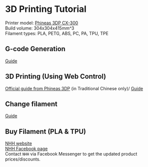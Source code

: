 # 3D Printing Tutorial
Printer model: [Phineas 3DP CX-300](https://www.phineas3dp.com/%E7%94%A2%E5%93%81%E7%9B%AE%E9%8C%84)\
Build volume: 304x304x415mm^3\
Filament types: PLA, PETG, ABS, PC, PA, TPU, TPE

## G-code Generation
[Guide](https://github.com/HKPolyU-UAV/3d_printing/tree/main/g-code_gen)

## 3D Printing (Using Web Control)
[Official guide from Phineas 3DP](https://docs.google.com/presentation/d/1etEfz05OivFhBJf1LgV1eZHr3E9O6gLQuy2fu7P-YVM/edit?slide=id.g13eb052e2cc_1_0#slide=id.g13eb052e2cc_1_0_) (in Traditional Chinese only)/
[Guide](https://github.com/HKPolyU-UAV/3d_printing/tree/main/printing)


## Change filament
[Guide](https://github.com/HKPolyU-UAV/3d_printing/tree/main/change_filament)

## Buy Filament (PLA & TPU)
[NHH website](https://www.nhh.com.hk/en/3dprinting/Product.html)\
[NHH Facebook page](https://www.facebook.com/profile.php?id=100057169131130&locale=zh_HK)\
Contact `NHH` via Facebook Messenger to get the updated product prices/discounts.
